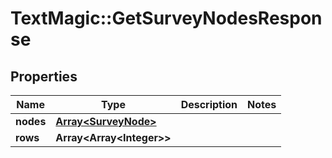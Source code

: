 # TextMagic::GetSurveyNodesResponse

## Properties
Name | Type | Description | Notes
------------ | ------------- | ------------- | -------------
**nodes** | [**Array&lt;SurveyNode&gt;**](SurveyNode.md) |  | 
**rows** | **Array&lt;Array&lt;Integer&gt;&gt;** |  | 


